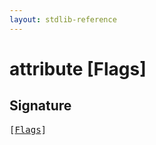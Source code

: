 ```yaml
---
layout: stdlib-reference
---
```


# attribute [Flags]

## Signature

<pre>
[<a href="/stdlib-reference/attributes/flags-0">Flags</a>]
</pre>

